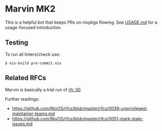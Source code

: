# Marvin MK2

This is a helpful bot that keeps PRs on nixpkgs flowing. See [USAGE.md](USAGE.md) for a usage-focused introduction.

## Testing

To run all linters/check use:

```
$ nix-build pre-commit.nix
```


## Related RFCs
Marvin is basically a trial run of [rfc 30](https://github.com/NixOS/rfcs/pull/30/).

Further readings: 
- https://github.com/NixOS/rfcs/blob/master/rfcs/0039-unprivileged-maintainer-teams.md
- https://github.com/NixOS/rfcs/blob/master/rfcs/0051-mark-stale-issues.md
